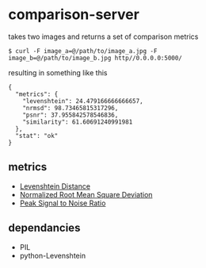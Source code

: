 comparison-server
===

takes two images and returns a set of comparison metrics

    $ curl -F image_a=@/path/to/image_a.jpg -F image_b=@/path/to/image_b.jpg http//0.0.0.0:5000/
	

resulting in something like this

    {
	  "metrics": {
	    "levenshtein": 24.479166666666657, 
	    "nrmsd": 98.73465815317296, 
	    "psnr": 37.955842578546836, 
	    "similarity": 61.60691240991981
	  }, 
	  "stat": "ok"
	}
	
metrics
---

* [Levenshtein Distance](http://en.wikipedia.org/wiki/Levenshtein_distance)
* [Normalized Root Mean Square Deviation](http://en.wikipedia.org/wiki/Root-mean-square_deviation)
* [Peak Signal to Noise Ratio](http://en.wikipedia.org/wiki/Peak_signal-to-noise_ratio)


dependancies
---

* PIL
* python-Levenshtein
